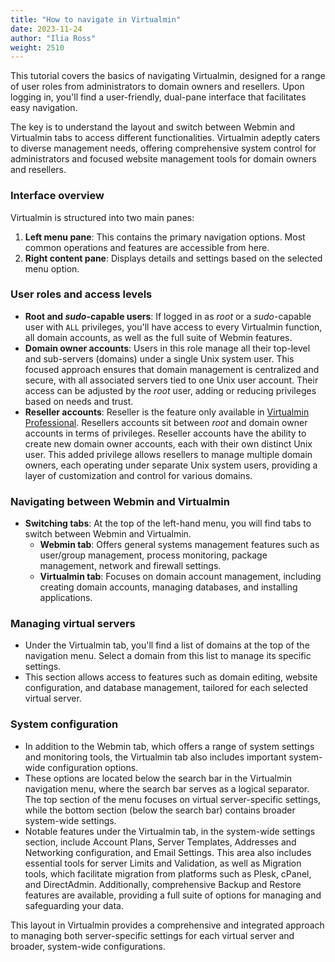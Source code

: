 ```yaml
---
title: "How to navigate in Virtualmin"
date: 2023-11-24
author: "Ilia Ross"
weight: 2510
---
```


This tutorial covers the basics of navigating Virtualmin, designed for a range of user roles from administrators to domain owners and resellers. Upon logging in, you'll find a user-friendly, dual-pane interface that facilitates easy navigation.

The key is to understand the layout and switch between Webmin and Virtualmin tabs to access different functionalities. Virtualmin adeptly caters to diverse management needs, offering comprehensive system control for administrators and focused website management tools for domain owners and resellers.

### Interface overview

Virtualmin is structured into two main panes:

1. **Left menu pane**: This contains the primary navigation options. Most common operations and features are accessible from here.
2. **Right content pane**: Displays details and settings based on the selected menu option.

### User roles and access levels

- **Root and _sudo_-capable users**: If logged in as _root_ or a _sudo_-capable user with `ALL` privileges, you'll have access to every Virtualmin function, all domain accounts, as well as the full suite of Webmin features.
- **Domain owner accounts**: Users in this role manage all their top-level and sub-servers (domains) under a single Unix system user. This focused approach ensures that domain management is centralized and secure, with all associated servers tied to one Unix user account. Their access can be adjusted by the _root_ user, adding or reducing privileges based on needs and trust.
- **Reseller accounts**: Reseller is the feature only available in [Virtualmin Professional](/docs/professional-features/#reseller-accounts). Resellers accounts sit between _root_ and domain owner accounts in terms of privileges. Reseller accounts have the ability to create new domain owner accounts, each with their own distinct Unix user. This added privilege allows resellers to manage multiple domain owners, each operating under separate Unix system users, providing a layer of customization and control for various domains.

### Navigating between Webmin and Virtualmin
- **Switching tabs**: At the top of the left-hand menu, you will find tabs to switch between Webmin and Virtualmin.
  - **Webmin tab**: Offers general systems management features such as user/group management, process monitoring, package management, network and firewall settings.
  - **Virtualmin tab**: Focuses on domain account management, including creating domain accounts, managing databases, and installing applications.

### Managing virtual servers
- Under the Virtualmin tab, you'll find a list of domains at the top of the navigation menu. Select a domain from this list to manage its specific settings.
- This section allows access to features such as domain editing, website configuration, and database management, tailored for each selected virtual server.

### System configuration
- In addition to the Webmin tab, which offers a range of system settings and monitoring tools, the Virtualmin tab also includes important system-wide configuration options.
- These options are located below the search bar in the Virtualmin navigation menu, where the search bar serves as a logical separator. The top section of the menu focuses on virtual server-specific settings, while the bottom section (below the search bar) contains broader system-wide settings.
- Notable features under the Virtualmin tab, in the system-wide settings section, include Account Plans, Server Templates, Addresses and Networking configuration, and Email Settings. This area also includes essential tools for server Limits and Validation, as well as Migration tools, which facilitate migration from platforms such as Plesk, cPanel, and DirectAdmin. Additionally, comprehensive Backup and Restore features are available, providing a full suite of options for managing and safeguarding your data.

This layout in Virtualmin provides a comprehensive and integrated approach to managing both server-specific settings for each virtual server and broader, system-wide configurations.
